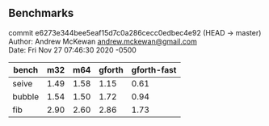 ## Benchmarks

commit e6273e344bee5eaf15d7c0a286cecc0edbec4e92 (HEAD -> master)  
Author: Andrew McKewan <andrew.mckewan@gmail.com>  
Date:   Fri Nov 27 07:46:30 2020 -0500  

bench  | m32  | m64  | gforth | gforth-fast
------ | ---- | ---- | ------ | -----------
seive  | 1.49 | 1.58 | 1.15   | 0.61
bubble | 1.54 | 1.50 | 1.72   | 0.94
fib    | 2.90 | 2.60 | 2.86   | 1.73
